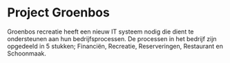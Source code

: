 # Project Groenbos
Groenbos recreatie heeft een nieuw IT systeem nodig die dient te ondersteunen aan hun bedrijfsprocessen. De processen in het bedrijf zijn opgedeeld in 5 stukken; Financiën, Recreatie, Reserveringen, Restaurant en Schoonmaak.

